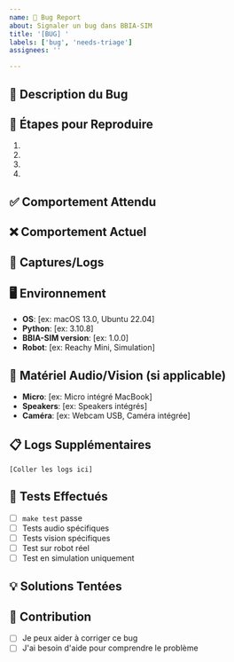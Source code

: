 ```yaml
---
name: 🐛 Bug Report
about: Signaler un bug dans BBIA-SIM
title: '[BUG] '
labels: ['bug', 'needs-triage']
assignees: ''

---
```


## 🐛 Description du Bug
<!-- Description claire et concise du problème -->

## 🔄 Étapes pour Reproduire
1. 
2. 
3. 
4. 

## ✅ Comportement Attendu
<!-- Ce qui devrait se passer -->

## ❌ Comportement Actuel
<!-- Ce qui se passe réellement -->

## 📸 Captures/Logs
<!-- Si applicable, ajouter captures d'écran ou logs -->

## 🖥️ Environnement
- **OS**: [ex: macOS 13.0, Ubuntu 22.04]
- **Python**: [ex: 3.10.8]
- **BBIA-SIM version**: [ex: 1.0.0]
- **Robot**: [ex: Reachy Mini, Simulation]

## 🎵 Matériel Audio/Vision (si applicable)
- **Micro**: [ex: Micro intégré MacBook]
- **Speakers**: [ex: Speakers intégrés]
- **Caméra**: [ex: Webcam USB, Caméra intégrée]

## 📋 Logs Supplémentaires
<!-- Coller ici les logs d'erreur complets -->

```
[Coller les logs ici]
```

## 🧪 Tests Effectués
<!-- Cocher ce qui a été testé -->
- [ ] `make test` passe
- [ ] Tests audio spécifiques
- [ ] Tests vision spécifiques  
- [ ] Test sur robot réel
- [ ] Test en simulation uniquement

## 💡 Solutions Tentées
<!-- Lister les solutions déjà essayées -->

## 🤝 Contribution
<!-- Souhaiteriez-vous contribuer à la correction ? -->
- [ ] Je peux aider à corriger ce bug
- [ ] J'ai besoin d'aide pour comprendre le problème
